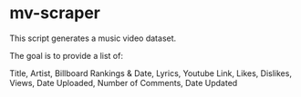 # mv-scraper

This script generates a music video dataset.

The goal is to provide a list of:

Title, Artist, Billboard Rankings & Date, Lyrics, Youtube Link, Likes, Dislikes, Views, Date Uploaded, Number of Comments, Date Updated
